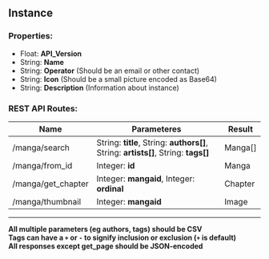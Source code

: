 ## Instance
### Properties:
- Float: __API_Version__
- String: __Name__
- String: __Operator__ (Should be an email or other contact)
- String: __Icon__ (Should be a small picture encoded as Base64)
- String: __Description__ (Information about instance)

### REST API Routes:
| Name | Parameteres |  Result
|---|---|---|
/manga/search | String: __title__, String: __authors[]__, String: __artists[]__, String: __tags[]__ | Manga[]
/manga/from_id | Integer: __id__ | Manga
/manga/get_chapter | Integer: __mangaid__, Integer: __ordinal__ | Chapter
/manga/thumbnail | Integer: __mangaid__ | Image
--------
__All multiple parameters (eg authors, tags) should be CSV__  
__Tags can have a `+` or `-` to signify inclusion or exclusion (`+` is default)__  
__All responses except get_page should be JSON-encoded__